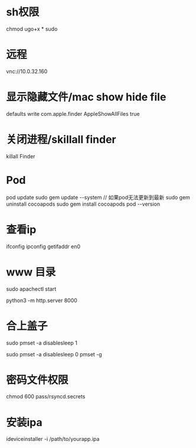 # sh权限
chmod ugo+x *
sudo

# 远程
vnc://10.0.32.160

# 显示隐藏文件/mac show hide file
defaults write com.apple.finder AppleShowAllFiles true

# 关闭进程/skillall finder
killall Finder

# Pod 
pod update
sudo gem update --system // 如果pod无法更新到最新
sudo gem uninstall cocoapods
sudo gem install cocoapods
pod --version

# 查看ip
ifconfig
ipconfig getifaddr en0


# www 目录
sudo apachectl start

python3 -m http.server 8000  

# 合上盖子
sudo pmset -a disablesleep 1

sudo pmset -a disablesleep 0
pmset -g

# 密码文件权限
chmod 600 pass/rsyncd.secrets

# 安装ipa
ideviceinstaller -i /path/to/yourapp.ipa
